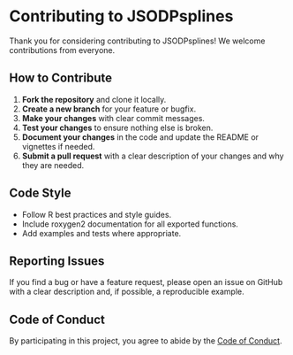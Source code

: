 # Contributing to JSODPsplines

Thank you for considering contributing to JSODPsplines! We welcome contributions from everyone.

## How to Contribute

1. **Fork the repository** and clone it locally.
2. **Create a new branch** for your feature or bugfix.
3. **Make your changes** with clear commit messages.
4. **Test your changes** to ensure nothing else is broken.
5. **Document your changes** in the code and update the README or vignettes if needed.
6. **Submit a pull request** with a clear description of your changes and why they are needed.

## Code Style
- Follow R best practices and style guides.
- Include roxygen2 documentation for all exported functions.
- Add examples and tests where appropriate.

## Reporting Issues
If you find a bug or have a feature request, please open an issue on GitHub with a clear description and, if possible, a reproducible example.

## Code of Conduct
By participating in this project, you agree to abide by the [Code of Conduct](CODE_OF_CONDUCT.md).
